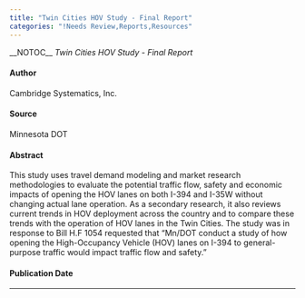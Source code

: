 ```yaml
---
title: "Twin Cities HOV Study - Final Report"
categories: "!Needs Review,Reports,Resources"
---
```


\_\_NOTOC\_\_
*Twin Cities HOV Study - Final Report*

#### Author

Cambridge Systematics, Inc.

#### Source

Minnesota DOT

#### Abstract

This study uses travel demand modeling and market research methodologies to evaluate the potential traffic flow, safety and economic impacts of opening the HOV lanes on both I-394 and I-35W without changing actual lane operation. As a secondary research, it also reviews current trends in HOV deployment across the country and to compare these trends with the operation of HOV lanes in the Twin Cities. The study was in response to Bill H.F 1054 requested that “Mn/DOT conduct a study of how opening the High-Occupancy Vehicle (HOV) lanes on I-394 to general-purpose traffic would impact traffic flow and safety.”

#### Publication Date

------------------------------------------------------------------------

<comments />


